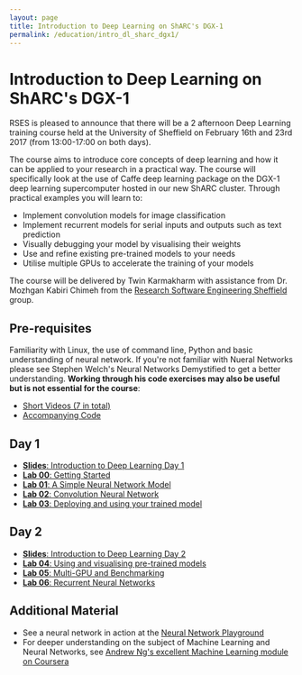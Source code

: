 ```yaml
---
layout: page
title: Introduction to Deep Learning on ShARC's DGX-1
permalink: /education/intro_dl_sharc_dgx1/
---
```


# Introduction to Deep Learning on ShARC's DGX-1 #

RSES is pleased to announce that there will be a 2 afternoon Deep Learning training course held at the University of Sheffield on February 16th and 23rd 2017 (from 13:00-17:00 on both days).

The course aims to introduce core concepts of deep learning and how it can be applied to your research in a practical way. The course will specifically look at the use of Caffe deep learning package on the DGX-1 deep learning supercomputer hosted in our new ShARC cluster. Through practical examples you will learn to:
- Implement convolution models for image classification
- Implement recurrent models for serial inputs and outputs such as text prediction
- Visually debugging your model by visualising their weights
- Use and refine existing pre-trained models to your needs
- Utilise multiple GPUs to accelerate the training of your models

 The course will be delivered by Twin Karmakharm with assistance from Dr. Mozhgan Kabiri Chimeh from the [Research Software Engineering Sheffield](http://rse.shef.ac.uk/) group.

## Pre-requisites ##

Familiarity with Linux, the use of command line, Python and basic understanding of neural network.
If you're not familiar with Nueral Networks please see Stephen Welch's Neural Networks Demystified to get a better understanding. **Working through his code exercises may also be useful but is not essential for the course**:
- [Short Videos (7 in total)](https://www.youtube.com/playlist?list=PLiaHhY2iBX9hdHaRr6b7XevZtgZRa1PoU)
- [Accompanying Code](https://github.com/stephencwelch/Neural-Networks-Demystified)


## Day 1 ##

* [**Slides**: Introduction to Deep Learning Day 1](http://goo.gl/X7bhVE)
* [**Lab 00**: Getting Started](./getting_started)
* [**Lab 01**: A Simple Neural Network Model](./lab01)
* [**Lab 02**: Convolution Neural Network](./lab02)
* [**Lab 03**: Deploying and using your trained model](./lab03)

## Day 2 ##

* [**Slides**: Introduction to Deep Learning Day 2](http://goo.gl/KdF9Te)
* [**Lab 04**: Using and visualising pre-trained models](./lab04)
* [**Lab 05**: Multi-GPU and Benchmarking](./lab05)
* [**Lab 06**: Recurrent Neural Networks](./lab06)



## Additional Material ##
- See a neural network in action at the [Neural Network Playground](http://playground.tensorflow.org)
- For deeper understanding on the subject of Machine Learning and Neural Networks, see [Andrew Ng's excellent Machine Learning module on Coursera](https://www.coursera.org/learn/machine-learning)
